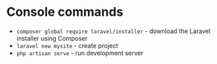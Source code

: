 # Console commands

- `composer global require laravel/installer` - download the Laravel installer using Composer
- `laravel new mysite` - create project
- `php artisan serve` - run development server

